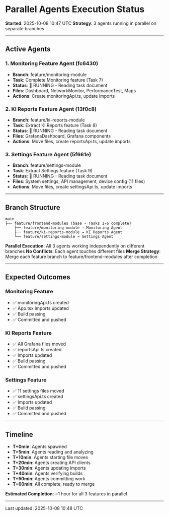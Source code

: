 # Parallel Agents Execution Status

**Started**: 2025-10-08 10:47 UTC
**Strategy**: 3 agents running in parallel on separate branches

---

## Active Agents

### 1. Monitoring Feature Agent (fc6430)
- **Branch**: feature/monitoring-module
- **Task**: Complete Monitoring feature (Task 7)
- **Status**: 🔄 RUNNING - Reading task document
- **Files**: Dashboard, NetworkMonitor, PerformanceTest, Maps
- **Actions**: Create monitoringApi.ts, update imports

### 2. KI Reports Feature Agent (13f0c8)
- **Branch**: feature/ki-reports-module
- **Task**: Extract KI Reports feature (Task 8)
- **Status**: 🔄 RUNNING - Reading task document
- **Files**: GrafanaDashboard, Grafana components
- **Actions**: Move files, create reportsApi.ts, update imports

### 3. Settings Feature Agent (5f661e)
- **Branch**: feature/settings-module
- **Task**: Extract Settings feature (Task 9)
- **Status**: 🔄 RUNNING - Reading task document
- **Files**: System settings, API management, device config (11 files)
- **Actions**: Move files, create settingsApi.ts, update imports

---

## Branch Structure

```
main
├── feature/frontend-modules (base - Tasks 1-6 complete)
    ├── feature/monitoring-module → Monitoring Agent
    ├── feature/ki-reports-module → KI Reports Agent
    └── feature/settings-module → Settings Agent
```

**Parallel Execution**: All 3 agents working independently on different branches
**No Conflicts**: Each agent touches different files
**Merge Strategy**: Merge each feature branch to feature/frontend-modules after completion

---

## Expected Outcomes

### Monitoring Feature
- ✅ monitoringApi.ts created
- ✅ App.tsx imports updated
- ✅ Build passing
- ✅ Committed and pushed

### KI Reports Feature
- ✅ All Grafana files moved
- ✅ reportsApi.ts created
- ✅ Imports updated
- ✅ Build passing
- ✅ Committed and pushed

### Settings Feature
- ✅ 11 settings files moved
- ✅ settingsApi.ts created
- ✅ Imports updated
- ✅ Build passing
- ✅ Committed and pushed

---

## Timeline

- **T+0min**: Agents spawned
- **T+5min**: Agents reading and analyzing
- **T+10min**: Agents starting file moves
- **T+20min**: Agents creating API clients
- **T+30min**: Agents updating imports
- **T+40min**: Agents verifying builds
- **T+50min**: Agents committing work
- **T+60min**: All complete, ready to merge

**Estimated Completion**: ~1 hour for all 3 features in parallel

---

Last updated: 2025-10-08 10:48 UTC
